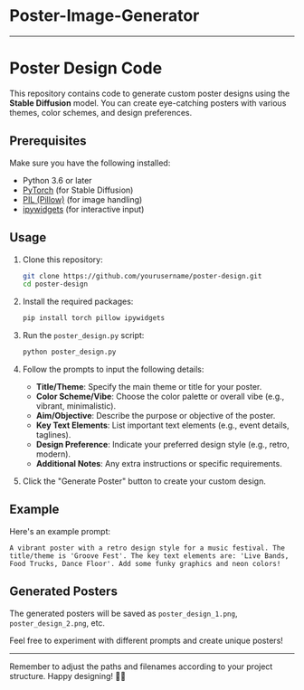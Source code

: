 # Poster-Image-Generator

---

# Poster Design Code

This repository contains code to generate custom poster designs using the **Stable Diffusion** model. You can create eye-catching posters with various themes, color schemes, and design preferences.

## Prerequisites

Make sure you have the following installed:

- Python 3.6 or later
- [PyTorch](https://pytorch.org/) (for Stable Diffusion)
- [PIL (Pillow)](https://pillow.readthedocs.io/en/stable/) (for image handling)
- [ipywidgets](https://ipywidgets.readthedocs.io/en/stable/) (for interactive input)

## Usage

1. Clone this repository:

   ```bash
   git clone https://github.com/yourusername/poster-design.git
   cd poster-design
   ```

2. Install the required packages:

   ```bash
   pip install torch pillow ipywidgets
   ```

3. Run the `poster_design.py` script:

   ```bash
   python poster_design.py
   ```

4. Follow the prompts to input the following details:

   - **Title/Theme**: Specify the main theme or title for your poster.
   - **Color Scheme/Vibe**: Choose the color palette or overall vibe (e.g., vibrant, minimalistic).
   - **Aim/Objective**: Describe the purpose or objective of the poster.
   - **Key Text Elements**: List important text elements (e.g., event details, taglines).
   - **Design Preference**: Indicate your preferred design style (e.g., retro, modern).
   - **Additional Notes**: Any extra instructions or specific requirements.

5. Click the "Generate Poster" button to create your custom design.

## Example

Here's an example prompt:

```
A vibrant poster with a retro design style for a music festival. The title/theme is 'Groove Fest'. The key text elements are: 'Live Bands, Food Trucks, Dance Floor'. Add some funky graphics and neon colors!
```

## Generated Posters

The generated posters will be saved as `poster_design_1.png`, `poster_design_2.png`, etc.

Feel free to experiment with different prompts and create unique posters!

---

Remember to adjust the paths and filenames according to your project structure. Happy designing! 🎨🌟
